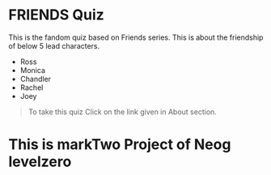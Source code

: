 # FRIENDS Quiz 

This is the fandom quiz based on Friends series.
This is about the friendship of below 5 lead characters.
- Ross
- Monica
- Chandler
- Rachel
- Joey

>To take this quiz Click on the link given in About section.

# This is markTwo Project of Neog levelzero